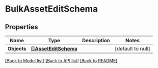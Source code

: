 # BulkAssetEditSchema

## Properties
Name | Type | Description | Notes
------------ | ------------- | ------------- | -------------
**Objects** | [**[]AssetEditSchema**](AssetEditSchema.md) |  | [default to null]

[[Back to Model list]](../README.md#documentation-for-models) [[Back to API list]](../README.md#documentation-for-api-endpoints) [[Back to README]](../README.md)


